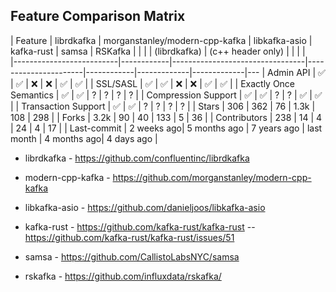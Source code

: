 
## Feature Comparison Matrix

| Feature                   | librdkafka | morganstanley/modern-cpp-kafka | libkafka-asio        | kafka-rust | samsa       | RSKafka     |
|                           |           |  (librdkafka)                   | (c++ header only)    |            |             |             |   
|--------------------------|------------|---------------------------------|----------------------|------------|-------------|-------------|---
| Admin API                | ✅         | ✅                               | ❌                   | ❌         | ✅          |  ✅          | 
| SSL/SASL                 | ✅         | ✅                               | ❌                   | ❌         | ✅          |  ✅          | 
| Exactly Once Semantics   | ✅         | ✅                               | ?                    | ?         | ?           |  ?           | 
| Compression Support      | ✅         | ✅                               | ?                    | ?         | ✅          |  ✅          |
| Transaction Support      | ✅         | ✅                               | ?                    | ?         | ?           |  ?           | 
| Stars                    | 306        | 362                              | 76                  | 1.3k       | 108         | 298         |
| Forks                    | 3.2k       | 90                               | 40                  | 133        | 5           | 36           |
| Contributors             | 238        | 14                               | 4                   | 24         | 4           | 17            |
| Last-commit              | 2 weeks ago| 5 months ago                     | 7 years ago         | last month | 4 months ago| 4 days ago |   


- librdkafka - https://github.com/confluentinc/librdkafka
- modern-cpp-kafka - https://github.com/morganstanley/modern-cpp-kafka
- libkafka-asio - https://github.com/danieljoos/libkafka-asio

- kafka-rust - https://github.com/kafka-rust/kafka-rust
-- https://github.com/kafka-rust/kafka-rust/issues/51
- samsa - https://github.com/CallistoLabsNYC/samsa
- rskafka - https://github.com/influxdata/rskafka/

